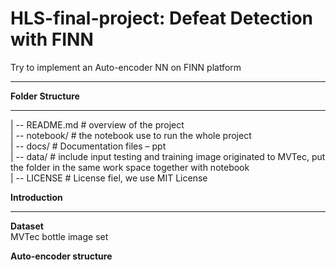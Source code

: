 # HLS-final-project: Defeat Detection with FINN
Try to implement an Auto-encoder NN on FINN platform
***
__Folder Structure__
***  

| -- README.md		# overview of the project  
| -- notebook/     # the notebook use to run the whole project  
| -- docs/			  # Documentation files – ppt  
| -- data/       # include input testing and training image originated to MVTec, put the folder in the same work space together with notebook   
| -- LICENSE		  # License fiel, we use MIT License



__Introduction__
***
__Dataset__  
MVTec bottle image set  

__Auto-encoder structure__  



